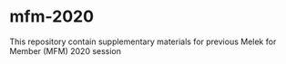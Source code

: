 # mfm-2020
This repository contain supplementary materials for previous Melek for Member (MFM) 2020 session 
